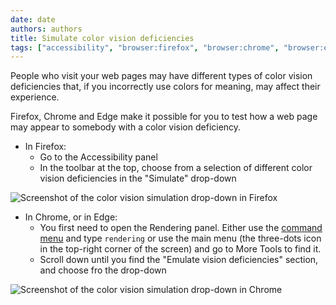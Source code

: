 ```yaml
---
date: date
authors: authors
title: Simulate color vision deficiencies
tags: ["accessibility", "browser:firefox", "browser:chrome", "browser:edge"]
---
```

People who visit your web pages may have different types of color vision deficiencies that, if you incorrectly use colors for meaning, may affect their experience.

Firefox, Chrome and Edge make it possible for you to test how a web page may appear to somebody with a color vision deficiency.

* In Firefox:
  * Go to the Accessibility panel
  * In the toolbar at the top, choose from a selection of different color vision deficiencies in the "Simulate" drop-down

![Screenshot of the color vision simulation drop-down in Firefox](/assets/img/simulate-color-vision-deficiencies-1.png)

* In Chrome, or in Edge:
  * You first need to open the Rendering panel. Either use the [command menu](/tips/en/execute-commands/) and type `rendering` or use the main menu (the three-dots icon in the top-right corner of the screen) and go to More Tools to find it.
  * Scroll down until you find the "Emulate vision deficiencies" section, and choose fro the drop-down

![Screenshot of the color vision simulation drop-down in Chrome](/assets/img/simulate-color-vision-deficiencies-2.png)